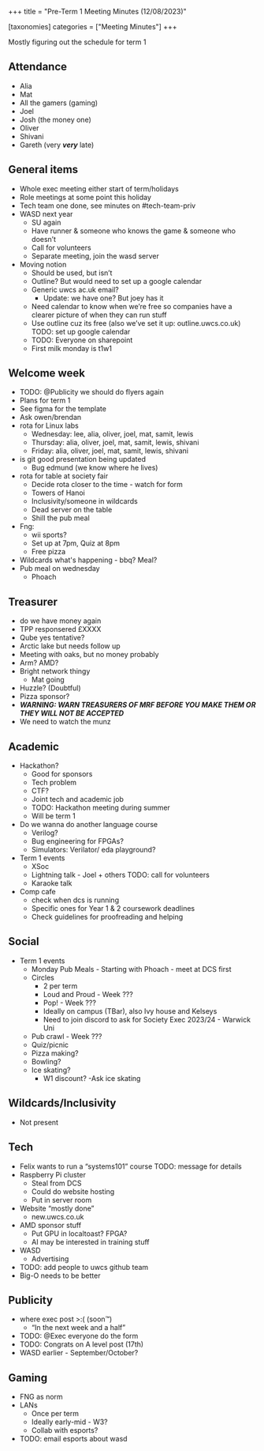+++
title = "Pre-Term 1 Meeting Minutes (12/08/2023)"

[taxonomies]
categories = ["Meeting Minutes"]
+++

Mostly figuring out the schedule for term 1

<!-- more -->

## Attendance
- Alia
- Mat
- All the gamers (gaming)
- Joel
- Josh (the money one)
- Oliver
- Shivani
- Gareth (very ***very*** late)


## General items
- Whole exec meeting either start of term/holidays
- Role meetings at some point this holiday
- Tech team one done, see minutes on #tech-team-priv
- WASD next year
	- SU again
	- Have runner & someone who knows the game & someone who doesn’t
	- Call for volunteers
	- Separate meeting, join the wasd server
-  Moving notion
	- Should be used, but isn’t
	- Outline? But would need to set up a google calendar
	- Generic uwcs ac.uk email?
		- Update: we have one? But joey has it
	- Need calendar to know when we’re free so companies have a clearer picture of when they can run stuff
	- Use outline cuz its free (also we’ve set it up: outline.uwcs.co.uk) TODO: set up google calendar
	- TODO: Everyone on sharepoint
	- First milk monday is t1w1
	
## Welcome week
- TODO: @Publicity we should do flyers again
- Plans for term 1
- See figma for the template
- Ask owen/brendan
- rota for Linux labs
	- Wednesday: lee, alia, oliver, joel, mat, samit, lewis
	- Thursday:  alia, oliver, joel, mat, samit, lewis, shivani
	- Friday: alia, oliver, joel, mat, samit, lewis, shivani
- is git good presentation being updated
	- Bug edmund (we know where he lives)
- rota for table at society fair
	- Decide rota closer to the time - watch for form
	- Towers of Hanoi
	- Inclusivity/someone in wildcards
	- Dead server on the table
	- Shill the pub meal
- Fng: 
	- wii sports? 
	- Set up at 7pm, Quiz at 8pm
	- Free pizza
- Wildcards what's happening - bbq? Meal?
- Pub meal on wednesday
	- Phoach
	
## Treasurer
- do we have money again
- TPP responsered £XXXX
- Qube yes tentative?
- Arctic lake but needs follow up
- Meeting with oaks, but no money probably
- Arm? AMD?
- Bright network thingy
	- Mat going
- Huzzle? (Doubtful)
- Pizza sponsor?
- ***WARNING: WARN TREASURERS OF MRF BEFORE YOU MAKE THEM OR THEY WILL NOT BE ACCEPTED***
- We need to watch the munz

## Academic
- Hackathon?
	- Good for sponsors
	- Tech problem
	- CTF?
	- Joint tech and academic job
	- TODO: Hackathon meeting during summer
	- Will be term 1
- Do we wanna do another language course
	- Verilog?
	- Bug engineering for FPGAs?
	- Simulators: Verilator/ eda playground?
- Term 1 events
	- XSoc
	- Lightning talk - Joel + others TODO: call for volunteers
	- Karaoke talk
- Comp cafe
	- check when dcs is running 
	- Specific ones for Year 1 & 2 coursework deadlines
	- Check guidelines for proofreading and helping

## Social 
- Term 1 events
	- Monday Pub Meals - Starting with Phoach - meet at DCS first
	- Circles
		- 2 per term
		- Loud and Proud - Week ???
		- Pop! - Week ???
		- Ideally on campus (TBar), also Ivy house and Kelseys
		- Need to join discord to ask for Society Exec 2023/24 - Warwick Uni
	- Pub crawl - Week ???
	- Quiz/picnic
	- Pizza making?
	- Bowling?
	- Ice skating? 
		- W1 discount? 
		-Ask ice skating
		
## Wildcards/Inclusivity
- Not present


## Tech
- Felix wants to run a “systems101” course TODO: message for details
- Raspberry Pi cluster
	- Steal from DCS
	- Could do website hosting
	- Put in server room
- Website “mostly done”
	- new.uwcs.co.uk
- AMD sponsor stuff
	- Put GPU in localtoast? FPGA?
	- AI may be interested in training stuff
- WASD
	- Advertising
- TODO: add people to uwcs github team
- Big-O needs to be better

## Publicity
- where exec post >:( (soon™)
	- “In the next week and a half”
- TODO: @Exec everyone do the form
- TODO: Congrats on A level post (17th) 
- WASD earlier - September/October?

## Gaming
- FNG as norm
- LANs
	- Once per term
	- Ideally early-mid - W3?
	- Collab with esports?
- TODO: email esports about wasd